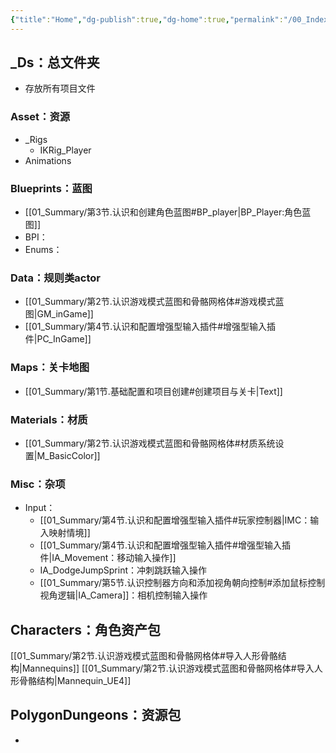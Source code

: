 ```yaml
---
{"title":"Home","dg-publish":true,"dg-home":true,"permalink":"/00_Index/UE文件结构/","tags":["gardenEntry"],"dgPassFrontmatter":true}
---
```


## _Ds：总文件夹
+ 存放所有项目文件
### Asset：资源
+ \_Rigs
	+ IKRig_Player
+ Animations

### Blueprints：蓝图
+ [[01_Summary/第3节.认识和创建角色蓝图#BP_player\|BP_Player:角色蓝图]]
+  BPI：
+ Enums：

### Data：规则类actor
+ [[01_Summary/第2节.认识游戏模式蓝图和骨骼网格体#游戏模式蓝图\|GM_inGame]]
+ [[01_Summary/第4节.认识和配置增强型输入插件#增强型输入插件\|PC_InGame]]
### Maps：关卡地图
+ [[01_Summary/第1节.基础配置和项目创建#创建项目与关卡\|Text]]
### Materials：材质
+ [[01_Summary/第2节.认识游戏模式蓝图和骨骼网格体#材质系统设置\|M_BasicColor]]
### Misc：杂项
+ Input：
	+ [[01_Summary/第4节.认识和配置增强型输入插件#玩家控制器\|IMC：输入映射情境]]
	+ [[01_Summary/第4节.认识和配置增强型输入插件#增强型输入插件\|IA_Movement：移动输入操作]]
	+ IA_DodgeJumpSprint：冲刺跳跃输入操作
	+ [[01_Summary/第5节.认识控制器方向和添加视角朝向控制#添加鼠标控制视角逻辑\|IA_Camera]]：相机控制输入操作
## Characters：角色资产包
[[01_Summary/第2节.认识游戏模式蓝图和骨骼网格体#导入人形骨骼结构\|Mannequins]]
[[01_Summary/第2节.认识游戏模式蓝图和骨骼网格体#导入人形骨骼结构\|Mannequin_UE4]]
## PolygonDungeons：资源包
+ 